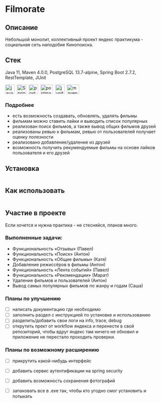 # Filmorate
## Описание
Небольшой монолит, коллективный проект яндекс практикума - социальная сеть наподобие Кинопоиска. 

## Стек
Java 11, Maven 4.0.0, PostgreSQL 13.7-alpine, Spring Boot 2.7.2, RestTemplate, JUnit 

<img src="https://cdn.jsdelivr.net/gh/devicons/devicon/icons/java/java-original-wordmark.svg" title="java" alt="java" width="30" height="30"/>&nbsp;
  <img src="https://cdn.jsdelivr.net/gh/devicons/devicon/icons/spring/spring-original-wordmark.svg" title="Spring" alt="Spring" width="30" height="30"/>&nbsp;
  <img src="https://cdn.jsdelivr.net/gh/devicons/devicon/icons/postgresql/postgresql-original-wordmark.svg" title="postgresql" alt="postgresql" width="30" height="30"/>&nbsp;
  <img src="https://voyager.postman.com/logo/postman-logo-orange-stacked.svg" title="postman" alt="postman" width="40" height="30"/>&nbsp;
  <img src="https://raw.githubusercontent.com/junit-team/junit5/86465f4f491219ad0c0cf9c64eddca7b0edeb86f/assets/img/junit5-logo.svg" title="junit" alt="junit" width="30" height="30"/>&nbsp;
  <img src="https://www.svgrepo.com/show/373829/maven.svg" title="maven" alt="maven" width="40" height="30"/>&nbsp;
    

### Подробнее
- есть возможность создавать, обновлять, удалять фильмы
- фильмам можно ставить лайки и выводить список популярных
- реализован поиск фильмов, а также вывод общих фильмов друзей
- реализованы ревью к фильмам, ревью от пользователей получает оценку полезности
- реализовано добавление/удаление из друзей
- возможность получить рекумендуемые фильмы на основе лайков пользователя и его друзей


## Установка

```bash

```

## Как использовать

```bash

```

## Участие в проекте

Если хочется и нужна практика - не стесняйся, планов много.

### Выполненные задачи:
- Функциональность  «Отзывы»  (Павел)
- Функциональность «Поиск» (Антон)
- Функциональность «Общие фильмы» (Катя)
- Добавление режиссёров в фильмы  (Антон)
- Функциональность «Лента событий»  (Павел)
- Функциональность «Рекомендации» (Марат)
- Удаление фильмов и пользователей (Антон)
- Вывод самых популярных фильмов по жанру и годам (Саша)

### Планы по улучшению
- [ ] написать документацию где необходимо
- [ ] заполнить раздел с инструкцией по установке и использованию
- [ ] разделить/добавить свои логи на info, trace, debug
- [ ] открутить прект от workflow яндекса и перенести в свой репозиторий, чтобы вдруг яндекс там ничего не обновил и приложение не перестало проходить проверки.
### Планы по возможному расширению
- [ ] прикрутить какой-нибудь интерфейс
- [ ] добавить сервис аутентификации на spring security
- [ ] добавить возможность сохранения фотографий
- [ ] запаковать все в .exe так, чтобы кто угодно смог установить и потыкать

 

